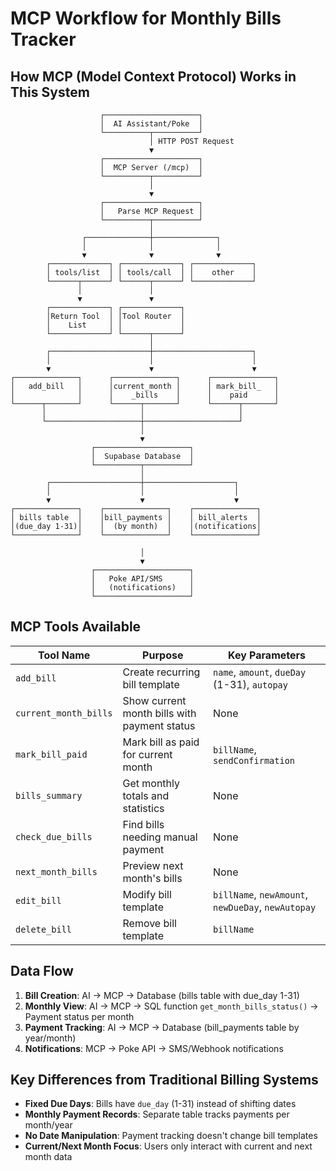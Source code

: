 # MCP Workflow for Monthly Bills Tracker

## How MCP (Model Context Protocol) Works in This System

```
                    ┌─────────────────────┐
                    │  AI Assistant/Poke  │
                    └──────────┬──────────┘
                               │ HTTP POST Request
                               ▼
                    ┌─────────────────────┐
                    │  MCP Server (/mcp)  │
                    └──────────┬──────────┘
                               │
                               ▼
                    ┌─────────────────────┐
                    │   Parse MCP Request │
                    └──────────┬──────────┘
                               │
                ┌──────────────┼──────────────┐
                │              │              │
                ▼              ▼              ▼
        ┌─────────────┐ ┌─────────────┐ ┌─────────────┐
        │ tools/list  │ │ tools/call  │ │    other    │
        └──────┬──────┘ └──────┬──────┘ └─────────────┘
               │               │
               ▼               ▼
        ┌─────────────┐ ┌─────────────┐
        │Return Tool  │ │Tool Router  │
        │    List     │ │             │
        └─────────────┘ └──────┬──────┘
                               │
        ┌──────────────────────┼──────────────────────┐
        │                      │                      │
        ▼                      ▼                      ▼
┌──────────────┐      ┌──────────────┐      ┌──────────────┐
│   add_bill   │      │current_month │      │ mark_bill_   │
│              │      │    _bills    │      │    paid      │
└──────┬───────┘      └──────┬───────┘      └──────┬───────┘
       │                     │                     │
       └─────────────────────┼─────────────────────┘
                             │
                             ▼
                  ┌─────────────────────┐
                  │  Supabase Database  │
                  └──────────┬──────────┘
                             │
        ┌────────────────────┼────────────────────┐
        │                    │                    │
        ▼                    ▼                    ▼
┌──────────────┐    ┌──────────────┐    ┌──────────────┐
│ bills table  │    │bill_payments │    │ bill_alerts  │
│(due_day 1-31)│    │  (by month)  │    │(notifications│
└──────────────┘    └──────────────┘    └──────────────┘

                             │
                             ▼
                  ┌─────────────────────┐
                  │   Poke API/SMS      │
                  │   (notifications)   │
                  └─────────────────────┘
```

## MCP Tools Available

| Tool Name | Purpose | Key Parameters |
|-----------|---------|---------------|
| `add_bill` | Create recurring bill template | `name`, `amount`, `dueDay` (1-31), `autopay` |
| `current_month_bills` | Show current month bills with payment status | None |
| `mark_bill_paid` | Mark bill as paid for current month | `billName`, `sendConfirmation` |
| `bills_summary` | Get monthly totals and statistics | None |
| `check_due_bills` | Find bills needing manual payment | None |
| `next_month_bills` | Preview next month's bills | None |
| `edit_bill` | Modify bill template | `billName`, `newAmount`, `newDueDay`, `newAutopay` |
| `delete_bill` | Remove bill template | `billName` |

## Data Flow

1. **Bill Creation**: AI → MCP → Database (bills table with due_day 1-31)
2. **Monthly View**: AI → MCP → SQL function `get_month_bills_status()` → Payment status per month
3. **Payment Tracking**: AI → MCP → Database (bill_payments table by year/month)
4. **Notifications**: MCP → Poke API → SMS/Webhook notifications

## Key Differences from Traditional Billing Systems

- **Fixed Due Days**: Bills have `due_day` (1-31) instead of shifting dates
- **Monthly Payment Records**: Separate table tracks payments per month/year
- **No Date Manipulation**: Payment tracking doesn't change bill templates
- **Current/Next Month Focus**: Users only interact with current and next month data